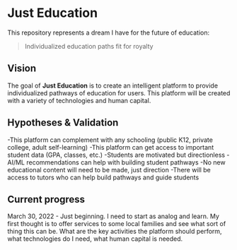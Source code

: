 # Just Education

This repository represents a dream I have for the future of education: 

> Individualized education paths fit for royalty

## Vision

The goal of **Just Education** is to create an intelligent platform to provide individualized pathways of education for users. This platform will be created with a variety of technologies and human capital.

## Hypotheses & Validation

-This platform can complement with any schooling (public K12, private college, adult self-learning)
-This platform can get access to important student data (GPA, classes, etc.)
-Students are motivated but directionless
-AI/ML recommendations can help with building student pathways
-No new educational content will need to be made, just direction
-There will be access to tutors who can help build pathways and guide students

## Current progress

March 30, 2022 - Just beginning. I need to start as analog and learn. My first thought is to offer services to some local families and see what sort of thing this can be. What are the key activities the platform should perform, what technologies do I need, what human capital is needed.
